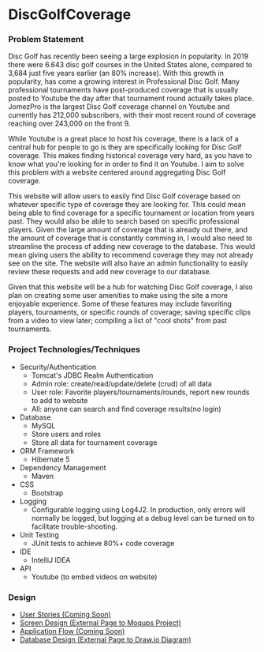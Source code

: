 # DiscGolfCoverage

### Problem Statement

Disc Golf has recently been seeing a large explosion in popularity. In 2019 there were 6.643 disc golf courses in the United States alone, compared to 3,684 just five years earlier (an 80% increase). With this growth in popularity, has come a growing interest in Professional Disc Golf. Many professional tournaments have post-produced coverage that is usually posted to Youtube the day after that tournament round actually takes place. JomezPro is the largest Disc Golf coverage channel on Youtube and currently has 212,000 subscribers, with their most recent round of coverage reaching over 243,000 on the front 9.

While Youtube is a great place to host his coverage, there is a lack of a central hub for people to go is they are specifically looking for Disc Golf coverage. This makes finding historical coverage very hard, as you have to know what you're looking for in order to find it on Youtube. I aim to solve this problem with a website centered around aggregating Disc Golf coverage.

This website will allow users to easily find Disc Golf coverage based on whatever specific type of coverage they are looking for. This could mean being able to find coverage for a specific tournament or location from years past. They would also be able to search based on specific professional players. Given the large amount of coverage that is already out there, and the amount of coverage that is constantly comming in, I would also need to streamline the process of adding new coverage to the database. This would mean giving users the ability to recommend coverage they may not already see on the site. The website will also have an admin functionality to easily review these requests and add new coverage to our database.

Given that this website will be a hub for watching Disc Golf coverage, I also plan on creating some user amenities to make using the site a more enjoyable experience. Some of these features may include favoriting players, tournaments, or specific rounds of coverage; saving specific clips from a video to view later; compiling a list of "cool shots" from past tournaments.

### Project Technologies/Techniques 

* Security/Authentication
  * Tomcat's JDBC Realm Authentication
  * Admin role: create/read/update/delete (crud) of all data
  * User role: Favorite players/tournaments/rounds, report new rounds to add to website
  * All: anyone can search and find coverage results(no login)
* Database
  * MySQL
  * Store users and roles
  * Store all data for tournament coverage
* ORM Framework
  * Hibernate 5
* Dependency Management
  * Maven
* CSS 
  * Bootstrap
* Logging
  * Configurable logging using Log4J2. In production, only errors will normally be logged, but logging at a debug level can be turned on to facilitate trouble-shooting.
* Unit Testing
  * JUnit tests to achieve 80%+ code coverage 
* IDE
  * IntelliJ IDEA
* API
  * Youtube (to embed videos on website)

### Design

* [User Stories (Coming Soon)](#)
* [Screen Design (External Page to Moqups Project)]()
* [Application Flow (Coming Soon)](#)
* [Database Design (External Page to Draw.io Diagram)]()
